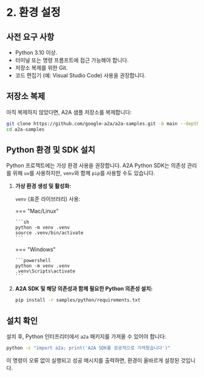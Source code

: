 # 2. 환경 설정

## 사전 요구 사항

- Python 3.10 이상.
- 터미널 또는 명령 프롬프트에 접근 가능해야 합니다.
- 저장소 복제를 위한 Git.
- 코드 편집기 (예: Visual Studio Code) 사용을 권장합니다.

## 저장소 복제

아직 복제하지 않았다면, A2A 샘플 저장소를 복제합니다:

```bash
git clone https://github.com/google-a2a/a2a-samples.git -b main --depth 1
cd a2a-samples
```

## Python 환경 및 SDK 설치

Python 프로젝트에는 가상 환경 사용을 권장합니다. A2A Python SDK는 의존성 관리를 위해 `uv`를 사용하지만, `venv`와 함께 `pip`를 사용할 수도 있습니다.

1.  **가상 환경 생성 및 활성화:**

    `venv` (표준 라이브러리) 사용:

    === "Mac/Linux"

        ```sh
        python -m venv .venv
        source .venv/bin/activate
        ```

    === "Windows"

        ```powershell
        python -m venv .venv
        .venv\Scripts\activate
        ```

2.  **A2A SDK 및 해당 의존성과 함께 필요한 Python 의존성 설치:**

    ```bash
    pip install -r samples/python/requirements.txt
    ```

## 설치 확인

설치 후, Python 인터프리터에서 `a2a` 패키지를 가져올 수 있어야 합니다:

```bash
python -c "import a2a; print('A2A SDK를 성공적으로 가져왔습니다')"
```

이 명령이 오류 없이 실행되고 성공 메시지를 출력하면, 환경이 올바르게 설정된 것입니다.
